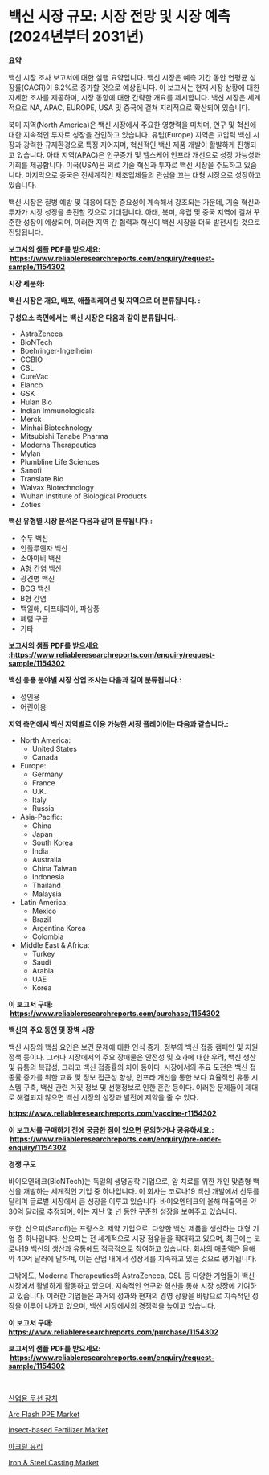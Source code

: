 <p><h1>백신 시장 규모: 시장 전망 및 시장 예측 (2024년부터 2031년)</h1></p><p><strong>요약</strong></p>
<p><p>백신 시장 조사 보고서에 대한 실행 요약입니다. 백신 시장은 예측 기간 동안 연평균 성장률(CAGR)이 6.2%로 증가할 것으로 예상됩니다. 이 보고서는 현재 시장 상황에 대한 자세한 조사를 제공하며, 시장 동향에 대한 간략한 개요를 제시합니다. 백신 시장은 세계적으로 NA, APAC, EUROPE, USA 및 중국에 걸쳐 지리적으로 확산되어 있습니다.</p><p>북미 지역(North America)은 백신 시장에서 주요한 영향력을 미치며, 연구 및 혁신에 대한 지속적인 투자로 성장을 견인하고 있습니다. 유럽(Europe) 지역은 고압력 백신 시장과 강력한 규제환경으로 특징 지어지며, 혁신적인 백신 제품 개발이 활발하게 진행되고 있습니다. 아태 지역(APAC)은 인구증가 및 헬스케어 인프라 개선으로 성장 가능성과 기회를 제공합니다. 미국(USA)은 의료 기술 혁신과 투자로 백신 시장을 주도하고 있습니다. 마지막으로 중국은 전세계적인 제조업체들의 관심을 끄는 대형 시장으로 성장하고 있습니다.</p><p>백신 시장은 질병 예방 및 대응에 대한 중요성이 계속해서 강조되는 가운데, 기술 혁신과 투자가 시장 성장을 촉진할 것으로 기대됩니다. 아태, 북미, 유럽 및 중국 지역에 걸쳐 꾸준한 성장이 예상되며, 이러한 지역 간 협력과 혁신이 백신 시장을 더욱 발전시킬 것으로 전망됩니다.</p></p>
<p><strong>보고서의 샘플 PDF를 받으세요: &nbsp;<a href="https://www.reliableresearchreports.com/enquiry/request-sample/1154302">https://www.reliableresearchreports.com/enquiry/request-sample/1154302</a></strong></p>
<p><strong>시장 세분화:</strong></p>
<p><strong> 백신 시장은 개요, 배포, 애플리케이션 및 지역으로 더 분류됩니다. :</strong></p>
<p><strong>구성요소 측면에서는 백신 시장은 다음과 같이 분류됩니다.:</strong></p>
<p><ul><li>AstraZeneca</li><li>BioNTech</li><li>Boehringer-Ingelheim</li><li>CCBIO</li><li>CSL</li><li>CureVac</li><li>Elanco</li><li>GSK</li><li>Hulan Bio</li><li>Indian Immunologicals</li><li>Merck</li><li>Minhai Biotechnology</li><li>Mitsubishi Tanabe Pharma</li><li>Moderna Therapeutics</li><li>Mylan</li><li>Plumbline Life Sciences</li><li>Sanofi</li><li>Translate Bio</li><li>Walvax Biotechnology</li><li>Wuhan Institute of Biological Products</li><li>Zoties</li></ul></p>
<p><strong> 백신 유형별 시장 분석은 다음과 같이 분류됩니다.:</strong></p>
<p><ul><li>수두 백신</li><li>인플루엔자 백신</li><li>소아마비 백신</li><li>A형 간염 백신</li><li>광견병 백신</li><li>BCG 백신</li><li>B형 간염</li><li>백일해, 디프테리아, 파상풍</li><li>폐렴 구균</li><li>기타</li></ul></p>
<p><strong>보고서의 샘플 PDF를 받으세요 :<a href="https://www.reliableresearchreports.com/enquiry/request-sample/1154302">https://www.reliableresearchreports.com/enquiry/request-sample/1154302</a></strong></p>
<p><strong> 백신 응용 분야별 시장 산업 조사는 다음과 같이 분류됩니다.:</strong></p>
<p><ul><li>성인용</li><li>어린이용</li></ul></p>
<p><strong>지역 측면에서 백신 지역별로 이용 가능한 시장 플레이어는 다음과 같습니다.:</strong></p>
<p><ul>
    <li>
        North America:
        <ul>
            <li>United States</li>
            <li>Canada</li>
        </ul>
    </li>
    <li>
        Europe:
        <ul>
            <li>Germany</li>
            <li>France</li>
            <li>U.K.</li>
            <li>Italy</li>
            <li>Russia</li>
        </ul>
    </li>
    <li>
        Asia-Pacific:
        <ul>
            <li>China</li>
            <li>Japan</li>
            <li>South Korea</li>
            <li>India</li>
            <li>Australia</li>
            <li>China Taiwan</li>
            <li>Indonesia</li>
            <li>Thailand</li>
            <li>Malaysia</li>
        </ul>
    </li>
    <li>
        Latin America:
        <ul>
            <li>Mexico</li>
            <li>Brazil</li>
            <li>Argentina Korea</li>
            <li>Colombia</li>
        </ul>
    </li>
    <li>
        Middle East & Africa:
        <ul>
            <li>Turkey</li>
            <li>Saudi</li>
            <li>Arabia</li>
            <li>UAE</li>
            <li>Korea</li>
        </ul>
    </li>
    </ul></p>
<p><strong>이 보고서 구매: &nbsp;<a href="https://www.reliableresearchreports.com/purchase/1154302">https://www.reliableresearchreports.com/purchase/1154302</a></strong></p>
<p><strong>백신의 주요 동인 및 장벽 시장</strong></p>
<p><p>백신 시장의 핵심 요인은 보건 문제에 대한 인식 증가, 정부의 백신 접종 캠페인 및 지원 정책 등이다. 그러나 시장에서의 주요 장애물은 안전성 및 효과에 대한 우려, 백신 생산 및 유통의 복잡성, 그리고 백신 접종률의 차이 등이다. 시장에서의 주요 도전은 백신 접종률 증가를 위한 교육 및 정보 접근성 향상, 인프라 개선을 통한 보다 효율적인 유통 시스템 구축, 백신 관련 거짓 정보 및 선행정보로 인한 혼란 등이다. 이러한 문제들이 제대로 해결되지 않으면 백신 시장의 성장과 발전에 제약을 줄 수 있다.</p></p>
<p><strong><a href="https://www.reliableresearchreports.com/vaccine-r1154302">https://www.reliableresearchreports.com/vaccine-r1154302</a></strong></p>
<p><strong>이 보고서를 구매하기 전에 궁금한 점이 있으면 문의하거나 공유하세요.: &nbsp;<a href="https://www.reliableresearchreports.com/enquiry/pre-order-enquiry/1154302">https://www.reliableresearchreports.com/enquiry/pre-order-enquiry/1154302</a></strong></p>
<p><strong>경쟁 구도</strong></p>
<p><p>바이오엔테크(BioNTech)는 독일의 생명공학 기업으로, 암 치료를 위한 개인 맞춤형 백신을 개발하는 세계적인 기업 중 하나입니다. 이 회사는 코로나19 백신 개발에서 선두를 달리며 글로벌 시장에서 큰 성장을 이루고 있습니다. 바이오엔테크의 올해 매출액은 약 30억 달러로 추정되며, 이는 지난 몇 년 동안 꾸준한 성장을 보여주고 있습니다.</p><p>또한, 산오피(Sanofi)는 프랑스의 제약 기업으로, 다양한 백신 제품을 생산하는 대형 기업 중 하나입니다. 산오피는 전 세계적으로 시장 점유율을 확대하고 있으며, 최근에는 코로나19 백신의 생산과 유통에도 적극적으로 참여하고 있습니다. 회사의 매출액은 올해 약 40억 달러에 달하며, 이는 산업 내에서 성장세를 지속하고 있는 것으로 평가됩니다.</p><p>그밖에도, Moderna Therapeutics와 AstraZeneca, CSL 등 다양한 기업들이 백신 시장에서 활발하게 활동하고 있으며, 지속적인 연구와 혁신을 통해 시장 성장에 기여하고 있습니다. 이러한 기업들은 과거의 성과와 현재의 경영 상황을 바탕으로 지속적인 성장을 이루어 나가고 있으며, 백신 시장에서의 경쟁력을 높이고 있습니다.</p></p>
<p><strong>이 보고서 구매: &nbsp; <a href="https://www.reliableresearchreports.com/purchase/1154302">https://www.reliableresearchreports.com/purchase/1154302</a></strong></p>
<p><strong>보고서의 샘플 PDF를 받으세요: &nbsp;<a href="https://www.reliableresearchreports.com/enquiry/request-sample/1154302">https://www.reliableresearchreports.com/enquiry/request-sample/1154302</a></strong><strong></strong></p>
<p>&nbsp;</p>
<p><p><a href="https://github.com/bunxhcci35271755/Market-Research-Report-List-1/blob/main/810976024890.md">산업용 무선 장치</a></p><p><a href="https://github.com/Chiragrp22/Market-Research-Report-List-4/blob/main/arc-flash-ppe-market.md">Arc Flash PPE Market</a></p><p><a href="https://www.linkedin.com/pulse/insect-based-fertilizer-market-growth-trends-covid-19-impact-zbpbc?trackingId=4WZjQJeVCpUqV0nx%2BzvyxQ%3D%3D">Insect-based Fertilizer Market</a></p><p><a href="https://medium.com/@abelusikowski95672023/%EC%95%84%ED%81%AC%EB%A6%B4-%EC%9C%A0%EB%A6%AC-%EC%8B%9C%EC%9E%A5-%EC%A7%80%ED%91%9C%EC%9D%98-%ED%95%B4%EC%84%9D-%EC%8B%9C%EC%9E%A5-%EC%A0%90%EC%9C%A0%EC%9C%A8-%ED%8A%B8%EB%A0%8C%EB%93%9C-%EB%B0%8F-%EC%84%B1%EC%9E%A5-%ED%8C%A8%ED%84%B4-f1a0aa150c76">아크릴 유리</a></p><p><a href="https://issuu.com/reportprime-2/docs/iron-steel-casting-market-size-2030.pptx">Iron & Steel Casting Market</a></p></p>